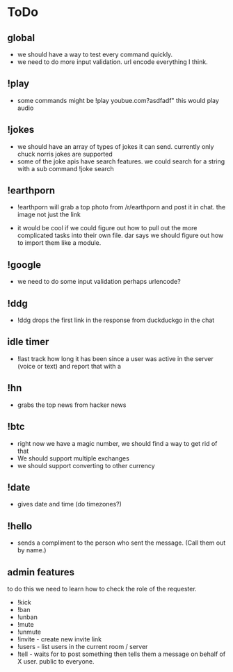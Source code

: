 # ToDo

## global

- we should have a way to test every command quickly.
- we need to do more input validation. url encode everything I think.
## !play

- some commands might be !play youbue.com?asdfadf" this would play audio
## !jokes

- we should have an array of types of jokes it can send. currently only chuck norris jokes are supported
- some of the joke apis have search features. we could search for a string with a sub command !joke search <term>
## !earthporn

- !earthporn will grab a top photo from /r/earthporn and post it in chat. the image not just the link

- it would be cool if we could figure out how to pull out the more complicated tasks into their own file. dar says we should figure out how to import them like a module.

## !google

- we need to do some input validation perhaps urlencode?
## !ddg

- !ddg <string> drops the first link in the response from duckduckgo in the chat

## idle timer

- !last <username> track how long it has been since a user was active in the server (voice or text) and report that with a

## !hn

 - grabs the top news from hacker news

## !btc

- right now we have a magic number, we should find a way to get rid of that
- We should support multiple exchanges
- we should support converting to other currency

## !date

 - gives date and time (do timezones?)

## !hello

 - sends a compliment to the person who sent the message. (Call them out by name.)
## admin features

to do this we need to learn how to check the role of the requester.
 - !kick
 - !ban
 - !unban
 - !mute
 - !unmute
 - !invite - create new invite link
 - !users - list users in the current room / server
 - !tell <user> - waits for <user> to post something then tells them a message on behalf of X user. public to everyone.